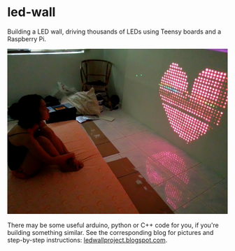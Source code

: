 led-wall
========

Building a LED wall, driving thousands of LEDs using Teensy boards and a Raspberry Pi.

![Christmas present](/resource/heart.png)

There may be some useful arduino, python or C++ code for you, if you're building something similar.
See the corresponding blog for pictures and step-by-step instructions: [ledwallproject.blogspot.com](http://ledwallproject.blogspot.com).
